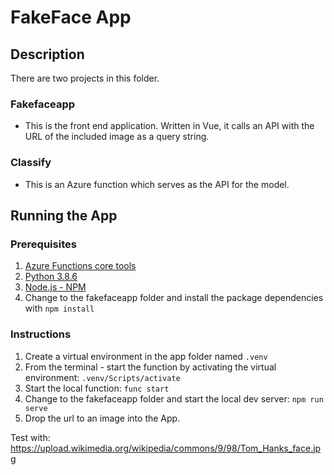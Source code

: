 # FakeFace App
## Description
There are two projects in this folder.
### Fakefaceapp
- This is the front end application. Written in Vue, it calls an API with the URL of the included image as a query string.

### Classify
- This is an Azure function which serves as the API for the model.

## Running the App
### Prerequisites
1. [Azure Functions core tools](https://docs.microsoft.com/en-us/azure/azure-functions/functions-run-local#install-the-azure-functions-core-tools)
2. [Python 3.8.6](https://www.python.org/downloads/release/python-386/)
3. [Node.js - NPM](https://nodejs.org/en/)
4. Change to the fakefaceapp folder and install the package dependencies with ```npm install```

### Instructions
1. Create a virtual environment in the app folder named ```.venv```
1. From the terminal - start the function by activating the virtual environment: ```.venv/Scripts/activate```
2. Start the local function: ```func start```
3. Change to the fakefaceapp folder and start the local dev server: ```npm run serve```
4. Drop the url to an image into the App.

Test with: https://upload.wikimedia.org/wikipedia/commons/9/98/Tom_Hanks_face.jpg



